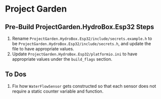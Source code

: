 # Project Garden

## Pre-Build ProjectGarden.HydroBox.Esp32 Steps

1. Rename `ProjectGarden.HydroBox.Esp32/include/secrets.example.h` to be `ProjectGarden.HydroBox.Esp32/include/secrets.h`, and update the file to have appropriate values.
1. Update `ProjectGarden.HydroBox.Esp32/platformio.ini` to have appropriate values under the `build_flags` section.

## To Dos

1. Fix how `WaterFlowSensor` gets constructed so that each sensor does not require a static counter variable and function.